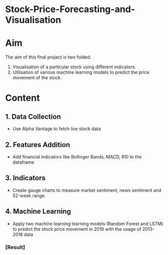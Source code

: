 # Stock-Price-Forecasting-and-Visualisation

# Aim
The aim of this final project is two folded:
1. Visualisation of a particular stock using different indicators.
2. Utilisation of various machine learning models to predict the price movement of the stock.

# Content

## 1. Data Collection
- Use Alpha Vantage to fetch live stock data 

## 2. Features Addition
- Add financial indicators like Bollinger Bands, MACD, RSI to the dataframe

## 3. Indicators
- Create gauge charts to measure market sentiment, news sentiment and 52-week range.

## 4. Machine Learning
- Apply two machine learning learning models (Random Forest and LSTM) to predict the stock price movement in 2019 with the usage of 2013-2018 data


### [Result]
